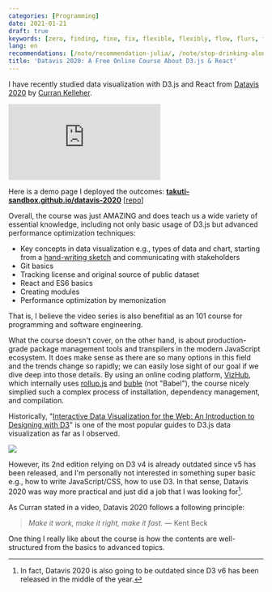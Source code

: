 ```yaml
---
categories: [Programming]
date: 2021-01-21
draft: true
keywords: [zero, finding, fine, fix, flexible, flexibly, flow, flurs, focus, focused]
lang: en
recommendations: [/note/recommendation-julia/, /note/stop-drinking-alone/, /note/hugo-markdown-and-mathjax/]
title: 'Datavis 2020: A Free Online Course About D3.js & React'
---
```


I have recently studied data visualization with D3.js and React from [Datavis 2020](https://datavis.tech/datavis-2020/) by [Curran Kelleher](https://github.com/curran). 

<span class="iframe-container">
  <iframe src="https://youtube.com/embed/videoseries?list=PL9yYRbwpkykuK6LSMLH3bAaPpXaDUXcLV" frameborder="0" allow="accelerometer; autoplay; encrypted-media; gyroscope; picture-in-picture" allowfullscreen></iframe>
</span>

Here is a demo page I deployed the outcomes: **[takuti-sandbox.github.io/datavis-2020](https://takuti-sandbox.github.io/datavis-2020/)** \[[repo](https://github.com/takuti-sandbox/datavis-2020)\]

Overall, the course was just AMAZING and does teach us a wide variety of essential knowledge, including not only basic usage of D3.js but advanced performance optimization techniques:

- Key concepts in data visualization e.g., types of data and chart, starting from a [hand-writing sketch](https://github.com/unhcr/dataviz-streamgraph-explorer/issues/2) and communicating with stakeholders
- Git basics
- Tracking license and original source of public dataset
- React and ES6 basics
- Creating modules
- Performance optimization by memonization

That is, I believe the video series is also benefitial as an 101 course for programming and software engineering. 

What the course doesn't cover, on the other hand, is about production-grade package management tools and transpilers in the modern JavaScript ecosystem. It does make sense as there are so many options in this field and the trends change so rapidly; we can easily lose sight of our goal if we dive deep into those details. By using an online coding platform, [VizHub](https://vizhub.com/), which internally uses [rollup.js](https://www.rollupjs.org/guide/en/) and [buble](https://github.com/bublejs/buble) (not "Babel"), the course nicely simplied such a complex process of installation, dependency management, and compilation. 

Historically, "[Interactive Data Visualization for the Web: An Introduction to Designing with D3](https://amzn.to/3o4Jqhv)" is one of the most popular guides to D3.js data visualization as far as I observed. 

<a href="https://www.amazon.co.jp/dp/B074JKZ9Z3/ref=as_li_ss_il?&linkCode=li2&tag=takuti-22&linkId=e9616168d907d94303c2b0cb01b59366&language=ja_JP" target="_blank"><img border="0" src="//ws-fe.amazon-adsystem.com/widgets/q?_encoding=UTF8&ASIN=B074JKZ9Z3&Format=_SL160_&ID=AsinImage&MarketPlace=JP&ServiceVersion=20070822&WS=1&tag=takuti-22&language=ja_JP" ></a><img src="https://ir-jp.amazon-adsystem.com/e/ir?t=takuti-22&language=ja_JP&l=li2&o=9&a=B074JKZ9Z3" width="1" height="1" border="0" alt="" style="border:none !important; margin:0px !important;" />

However, its 2nd edition relying on D3 v4 is already outdated since v5 has been released, and I'm personally not interested in something super basic e.g., how to write JavaScript/CSS, how to use D3. In that sense, Datavis 2020 was way more practical and just did a job that I was looking for[^1].

As Curran stated in a video, Datavis 2020 follows a following principle:

> *Make it work, make it right, make it fast.* &mdash; Kent Beck

One thing I really like about the course is how the contents are well-structured from the basics to advanced topics.

[^1]: In fact, Datavis 2020 is also going to be outdated since D3 v6 has been released in the middle of the year.